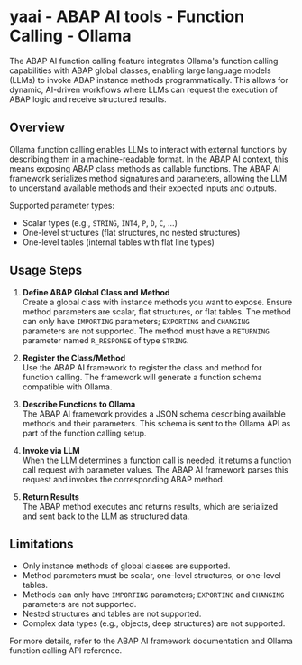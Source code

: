 # yaai - ABAP AI tools - Function Calling - Ollama

The ABAP AI function calling feature integrates Ollama's function calling capabilities with ABAP global classes, enabling large language models (LLMs) to invoke ABAP instance methods programmatically. This allows for dynamic, AI-driven workflows where LLMs can request the execution of ABAP logic and receive structured results.

## Overview

Ollama function calling enables LLMs to interact with external functions by describing them in a machine-readable format. In the ABAP AI context, this means exposing ABAP class methods as callable functions. The ABAP AI framework serializes method signatures and parameters, allowing the LLM to understand available methods and their expected inputs and outputs.

Supported parameter types:
- Scalar types (e.g., `STRING`, `INT4`, `P`, `D`, `C`, ...)
- One-level structures (flat structures, no nested structures)
- One-level tables (internal tables with flat line types)

## Usage Steps

1. **Define ABAP Global Class and Method**  
    Create a global class with instance methods you want to expose. Ensure method parameters are scalar, flat structures, or flat tables. The method can only have `IMPORTING` parameters; `EXPORTING` and `CHANGING` parameters are not supported. The method must have a `RETURNING` parameter named `R_RESPONSE` of type `STRING`.

2. **Register the Class/Method**  
    Use the ABAP AI framework to register the class and method for function calling. The framework will generate a function schema compatible with Ollama.

3. **Describe Functions to Ollama**  
    The ABAP AI framework provides a JSON schema describing available methods and their parameters. This schema is sent to the Ollama API as part of the function calling setup.

4. **Invoke via LLM**  
    When the LLM determines a function call is needed, it returns a function call request with parameter values. The ABAP AI framework parses this request and invokes the corresponding ABAP method.

5. **Return Results**  
    The ABAP method executes and returns results, which are serialized and sent back to the LLM as structured data.

## Limitations

- Only instance methods of global classes are supported.
- Method parameters must be scalar, one-level structures, or one-level tables.
- Methods can only have `IMPORTING` parameters; `EXPORTING` and `CHANGING` parameters are not supported.
- Nested structures and tables are not supported.
- Complex data types (e.g., objects, deep structures) are not supported.

For more details, refer to the ABAP AI framework documentation and Ollama function calling API reference.